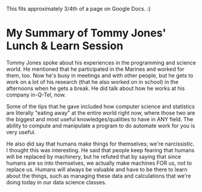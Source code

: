 This fits approximately 3/4th of a page on Google Docs. :)

# My Summary of Tommy Jones' Lunch & Learn Session 

Tommy Jones spoke about his experiences in the programming and science world. He mentioned that he participated in the Marines and worked for them, too. Now he's busy in meetings and with other people, but he gets to work on a lot of his research (that he also worked on in school) in the afternoons when he gets a break. He did talk about how he works at his company in-Q-Tel, now. 

Some of the tips that he gave included how computer science and statistics are literally "eating away" at the entire world right now, where those two are the biggest and most useful knowledges/qualities to have in ANY field. The ability to compute and manipulate a program to do automate work for you is very useful. 

He also did say that humans make things for themselves; we're narcissistic. I thought this was interesting. He said that people keep fearing that humans will be replaced by machinery, but he refuted that by saying that since humans are so into themselves, we actually make machines FOR us, not to replace us. Humans will always be valuable and have to be there to learn about the things, such as managing these data and calculations that we're doing today in our data science classes.
